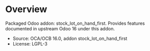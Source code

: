 # Overview

Packaged Odoo addon: stock_lot_on_hand_first. Provides features documented in upstream Odoo 16 under this addon.

- Source: OCA/OCB 16.0, addon stock_lot_on_hand_first
- License: LGPL-3

